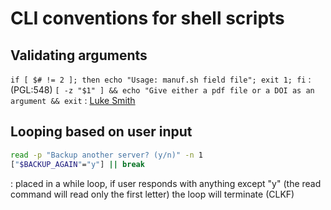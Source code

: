# CLI conventions for shell scripts

## Validating arguments
`if [ $# != 2 ]; then echo "Usage: manuf.sh field file"; exit 1; fi`
: (PGL:548)
`[ -z "$1" ] && echo "Give either a pdf file or a DOI as an argument && exit`
: [Luke Smith](https://youtu.be/ksAfmJfdub0) 

## Looping based on user input
```bash
read -p "Backup another server? (y/n)" -n 1
["$BACKUP_AGAIN"="y"] || break
```
: placed in a while loop, if user responds with anything except "y" (the read command will read only the first letter) the loop will terminate (CLKF)

